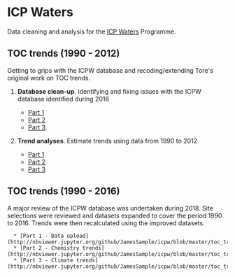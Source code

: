 # ICP Waters

Data cleaning and analysis for the [ICP Waters](http://www.icp-waters.no/) Programme.

## TOC trends (1990 - 2012)

Getting to grips with the ICPW database and recoding/extending Tore's original work on TOC trends.

  1. **Database clean-up**. Identifying and fixing issues with the ICPW database identified during 2016 
      * [Part 1](http://nbviewer.jupyter.org/github/JamesSample/icpw/blob/master/toc_trends_2015_data_cleaning.ipynb)
      * [Part 2](http://nbviewer.jupyter.org/github/JamesSample/icpw/blob/master/toc_trends_2015_data_cleaning2.ipynb)
      * [Part 3](http://nbviewer.jupyter.org/github/JamesSample/icpw/blob/master/toc_trends_2015_data_cleaning3.ipynb).
  
  2. **Trend analyses**. Estimate trends using data from 1990 to 2012
      * [Part 1](http://nbviewer.jupyter.org/github/JamesSample/icpw/blob/master/toc_trends_oct_2016.ipynb)
      * [Part 2](http://nbviewer.jupyter.org/github/JamesSample/icpw/blob/master/toc_trends_oct_2016_part2.ipynb)
      * [Part 3](http://nbviewer.jupyter.org/github/JamesSample/icpw/blob/master/toc_trends_oct_2016_part3.ipynb)

## TOC trends (1990 - 2016)

A major review of the ICPW database was undertaken during 2018. Site selections were reviewed and datasets expanded to cover the period 1990 to 2016. Trends were then recalculated using the improved datasets. 

      * [Part 1 - Data upload](http://nbviewer.jupyter.org/github/JamesSample/icpw/blob/master/toc_trends_oct_2018_part1.ipynb)
      * [Part 2 - Chemistry trends](http://nbviewer.jupyter.org/github/JamesSample/icpw/blob/master/toc_trends_oct_2018_part2.ipynb)
      * [Part 3 - Climate trends](http://nbviewer.jupyter.org/github/JamesSample/icpw/blob/master/toc_trends_oct_2018_part3.ipynb)
